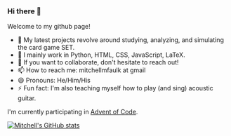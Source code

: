 ### Hi there 👋

Welcome to my github page! 

- 🔭 My latest projects revolve around studying, analyzing, and simulating the card game SET. 
- 🌱 I mainly work in Python, HTML, CSS, JavaScript, LaTeX. 
- 👯 If you want to collaborate, don't hesitate to reach out! 
- 📫 How to reach me: mitchellmfaulk at gmail
- 😄 Pronouns: He/Him/His
- ⚡ Fun fact: I'm also teaching myself how to play (and sing) acoustic guitar. 

I'm currently participating in [Advent of Code](https://adventofcode.com/).

[![Mitchell's GitHub stats](https://github-readme-stats.vercel.app/api?username=mitchellfaulk)](https://github.com/anuraghazra/github-readme-stats)

